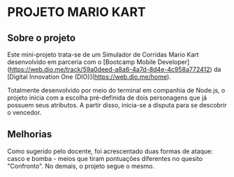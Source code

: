 # PROJETO MARIO KART

## Sobre o projeto

Este mini-projeto trata-se de um Simulador de Corridas Mario Kart desenvolvido em parceria com o \[Bootcamp Mobile Developer](https://web.dio.me/track/59a0deed-a8a6-4a7d-8d4e-4c958a772412) da \[Digital Innovation One (DIO)](https://web.dio.me/home). 



Totalmente desenvolvido por meio do terminal em companhia de Node.js, o projeto inicia com a escolha pré-definida de dois personagens que já possuem seus atributos. A partir disso, inicia-se a disputa para se descobrir o vencedor.



## Melhorias

Como sugerido pelo docente, foi acrescentado duas formas de ataque: casco e bomba - meios que tiram pontuações diferentes no quesito "Confronto". No demais, o projeto segue o mesmo.
